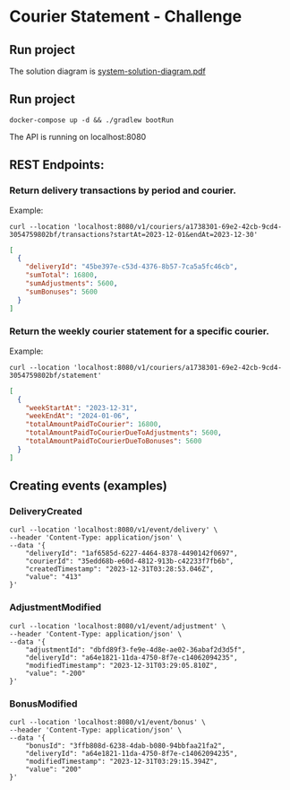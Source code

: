 # Courier Statement - Challenge

## Run project
The solution diagram is [system-solution-diagram.pdf](system-solution-diagram.pdf)

## Run project
```shell
docker-compose up -d && ./gradlew bootRun
```
The API is running on localhost:8080


## REST Endpoints:

### Return delivery transactions by period and courier.
Example:
```shell
curl --location 'localhost:8080/v1/couriers/a1738301-69e2-42cb-9cd4-3054759802bf/transactions?startAt=2023-12-01&endAt=2023-12-30'
```

```json
[
  {
    "deliveryId": "45be397e-c53d-4376-8b57-7ca5a5fc46cb",
    "sumTotal": 16800,
    "sumAdjustments": 5600,
    "sumBonuses": 5600
  }
]
```

### Return the weekly courier statement for a specific courier.
Example:
```shell
curl --location 'localhost:8080/v1/couriers/a1738301-69e2-42cb-9cd4-3054759802bf/statement'
```
```json
[
  {
    "weekStartAt": "2023-12-31",
    "weekEndAt": "2024-01-06",
    "totalAmountPaidToCourier": 16800,
    "totalAmountPaidToCourierDueToAdjustments": 5600,
    "totalAmountPaidToCourierDueToBonuses": 5600
  }
]
```

## Creating events (examples)
### DeliveryCreated
```shell
curl --location 'localhost:8080/v1/event/delivery' \
--header 'Content-Type: application/json' \
--data '{
    "deliveryId": "1af6585d-6227-4464-8378-4490142f0697",
    "courierId": "35edd68b-e60d-4812-913b-c42233f7fb6b",
    "createdTimestamp": "2023-12-31T03:28:53.046Z",
    "value": "413"
}'
```
### AdjustmentModified
```shell
curl --location 'localhost:8080/v1/event/adjustment' \
--header 'Content-Type: application/json' \
--data '{
    "adjustmentId": "dbfd89f3-fe9e-4d8e-ae02-36abaf2d3d5f",
    "deliveryId": "a64e1821-11da-4750-8f7e-c14062094235",
    "modifiedTimestamp": "2023-12-31T03:29:05.810Z",
    "value": "-200"
}'
```
### BonusModified
```shell
curl --location 'localhost:8080/v1/event/bonus' \
--header 'Content-Type: application/json' \
--data '{
    "bonusId": "3ffb808d-6238-4dab-b080-94bbfaa21fa2",
    "deliveryId": "a64e1821-11da-4750-8f7e-c14062094235",
    "modifiedTimestamp": "2023-12-31T03:29:15.394Z",
    "value": "200"
}'
```


[//]: # (## Run k6)

[//]: # (This script will load some random and concurrent events o event queues)

[//]: # (```shell)

[//]: # (k6 run k6/script.js)

[//]: # (```)
